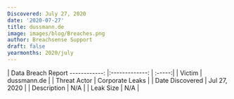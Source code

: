 ```yaml
---
Discovered: July 27, 2020
date: '2020-07-27'
title: dussmann.de
image: images/blog/Breaches.png
author: Breachsense Support
draft: false
yearmonths: 2020/july
---
```



| Data Breach Report
------------:   |:-------------:    | :-----:|
| Victim    | dussmann.de      | 
| Threat Actor    | Corporate Leaks      | 
| Date Discovered    | Jul 27, 2020      | 
| Description    | N/A      | 
| Leak Size    | N/A      | 

